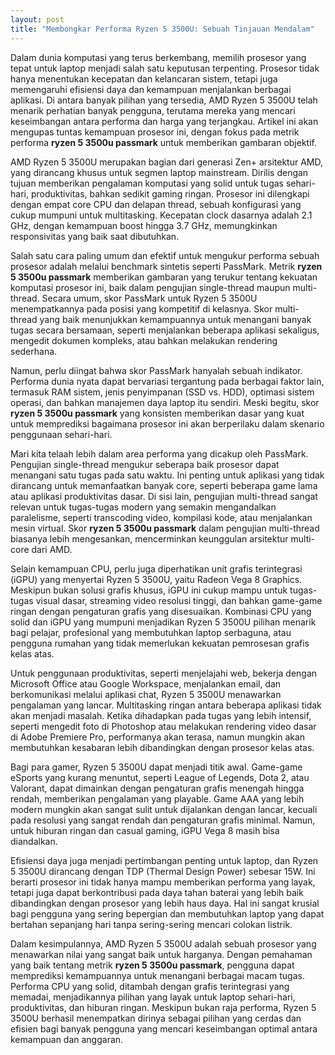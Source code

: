 ```yaml
---
layout: post
title: "Membongkar Performa Ryzen 5 3500U: Sebuah Tinjauan Mendalam"
---
```


Dalam dunia komputasi yang terus berkembang, memilih prosesor yang tepat untuk laptop menjadi salah satu keputusan terpenting. Prosesor tidak hanya menentukan kecepatan dan kelancaran sistem, tetapi juga memengaruhi efisiensi daya dan kemampuan menjalankan berbagai aplikasi. Di antara banyak pilihan yang tersedia, AMD Ryzen 5 3500U telah menarik perhatian banyak pengguna, terutama mereka yang mencari keseimbangan antara performa dan harga yang terjangkau. Artikel ini akan mengupas tuntas kemampuan prosesor ini, dengan fokus pada metrik performa **ryzen 5 3500u passmark** untuk memberikan gambaran objektif.

AMD Ryzen 5 3500U merupakan bagian dari generasi Zen+ arsitektur AMD, yang dirancang khusus untuk segmen laptop mainstream. Dirilis dengan tujuan memberikan pengalaman komputasi yang solid untuk tugas sehari-hari, produktivitas, bahkan sedikit gaming ringan. Prosesor ini dilengkapi dengan empat core CPU dan delapan thread, sebuah konfigurasi yang cukup mumpuni untuk multitasking. Kecepatan clock dasarnya adalah 2.1 GHz, dengan kemampuan boost hingga 3.7 GHz, memungkinkan responsivitas yang baik saat dibutuhkan.

Salah satu cara paling umum dan efektif untuk mengukur performa sebuah prosesor adalah melalui benchmark sintetis seperti PassMark. Metrik **ryzen 5 3500u passmark** memberikan gambaran yang terukur tentang kekuatan komputasi prosesor ini, baik dalam pengujian single-thread maupun multi-thread. Secara umum, skor PassMark untuk Ryzen 5 3500U menempatkannya pada posisi yang kompetitif di kelasnya. Skor multi-thread yang baik menunjukkan kemampuannya untuk menangani banyak tugas secara bersamaan, seperti menjalankan beberapa aplikasi sekaligus, mengedit dokumen kompleks, atau bahkan melakukan rendering sederhana.

Namun, perlu diingat bahwa skor PassMark hanyalah sebuah indikator. Performa dunia nyata dapat bervariasi tergantung pada berbagai faktor lain, termasuk RAM sistem, jenis penyimpanan (SSD vs. HDD), optimasi sistem operasi, dan bahkan manajemen daya laptop itu sendiri. Meski begitu, skor **ryzen 5 3500u passmark** yang konsisten memberikan dasar yang kuat untuk memprediksi bagaimana prosesor ini akan berperilaku dalam skenario penggunaan sehari-hari.

Mari kita telaah lebih dalam area performa yang dicakup oleh PassMark. Pengujian single-thread mengukur seberapa baik prosesor dapat menangani satu tugas pada satu waktu. Ini penting untuk aplikasi yang tidak dirancang untuk memanfaatkan banyak core, seperti beberapa game lama atau aplikasi produktivitas dasar. Di sisi lain, pengujian multi-thread sangat relevan untuk tugas-tugas modern yang semakin mengandalkan paralelisme, seperti transcoding video, kompilasi kode, atau menjalankan mesin virtual. Skor **ryzen 5 3500u passmark** dalam pengujian multi-thread biasanya lebih mengesankan, mencerminkan keunggulan arsitektur multi-core dari AMD.

Selain kemampuan CPU, perlu juga diperhatikan unit grafis terintegrasi (iGPU) yang menyertai Ryzen 5 3500U, yaitu Radeon Vega 8 Graphics. Meskipun bukan solusi grafis khusus, iGPU ini cukup mampu untuk tugas-tugas visual dasar, streaming video resolusi tinggi, dan bahkan game-game ringan dengan pengaturan grafis yang disesuaikan. Kombinasi CPU yang solid dan iGPU yang mumpuni menjadikan Ryzen 5 3500U pilihan menarik bagi pelajar, profesional yang membutuhkan laptop serbaguna, atau pengguna rumahan yang tidak memerlukan kekuatan pemrosesan grafis kelas atas.

Untuk penggunaan produktivitas, seperti menjelajahi web, bekerja dengan Microsoft Office atau Google Workspace, menjalankan email, dan berkomunikasi melalui aplikasi chat, Ryzen 5 3500U menawarkan pengalaman yang lancar. Multitasking ringan antara beberapa aplikasi tidak akan menjadi masalah. Ketika dihadapkan pada tugas yang lebih intensif, seperti mengedit foto di Photoshop atau melakukan rendering video dasar di Adobe Premiere Pro, performanya akan terasa, namun mungkin akan membutuhkan kesabaran lebih dibandingkan dengan prosesor kelas atas.

Bagi para gamer, Ryzen 5 3500U dapat menjadi titik awal. Game-game eSports yang kurang menuntut, seperti League of Legends, Dota 2, atau Valorant, dapat dimainkan dengan pengaturan grafis menengah hingga rendah, memberikan pengalaman yang playable. Game AAA yang lebih modern mungkin akan sangat sulit untuk dijalankan dengan lancar, kecuali pada resolusi yang sangat rendah dan pengaturan grafis minimal. Namun, untuk hiburan ringan dan casual gaming, iGPU Vega 8 masih bisa diandalkan.

Efisiensi daya juga menjadi pertimbangan penting untuk laptop, dan Ryzen 5 3500U dirancang dengan TDP (Thermal Design Power) sebesar 15W. Ini berarti prosesor ini tidak hanya mampu memberikan performa yang layak, tetapi juga dapat berkontribusi pada daya tahan baterai yang lebih baik dibandingkan dengan prosesor yang lebih haus daya. Hal ini sangat krusial bagi pengguna yang sering bepergian dan membutuhkan laptop yang dapat bertahan sepanjang hari tanpa sering-sering mencari colokan listrik.

Dalam kesimpulannya, AMD Ryzen 5 3500U adalah sebuah prosesor yang menawarkan nilai yang sangat baik untuk harganya. Dengan pemahaman yang baik tentang metrik **ryzen 5 3500u passmark**, pengguna dapat memprediksi kemampuannya untuk menangani berbagai macam tugas. Performa CPU yang solid, ditambah dengan grafis terintegrasi yang memadai, menjadikannya pilihan yang layak untuk laptop sehari-hari, produktivitas, dan hiburan ringan. Meskipun bukan raja performa, Ryzen 5 3500U berhasil menempatkan dirinya sebagai pilihan yang cerdas dan efisien bagi banyak pengguna yang mencari keseimbangan optimal antara kemampuan dan anggaran.
